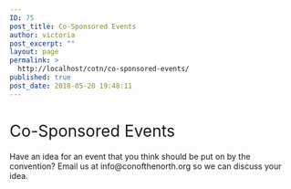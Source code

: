 ```yaml
---
ID: 75
post_title: Co-Sponsored Events
author: victoria
post_excerpt: ""
layout: page
permalink: >
  http://localhost/cotn/co-sponsored-events/
published: true
post_date: 2018-05-20 19:48:11
---
```

<h1><span style="font-weight: 400;">Co-Sponsored Events</span></h1>
<span style="font-weight: 400;">Have an idea for an event that you think should be put on by the convention? Email us at </span><span style="font-weight: 400;">info@conofthenorth.org</span><span style="font-weight: 400;"> so we can discuss your idea.</span>

&nbsp;